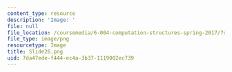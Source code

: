 ```yaml
---
content_type: resource
description: 'Image: '
file: null
file_location: /coursemedia/6-004-computation-structures-spring-2017/7da47edef444ec4a3b371119002ec739_Slide26.png
file_type: image/png
resourcetype: Image
title: Slide26.png
uid: 7da47ede-f444-ec4a-3b37-1119002ec739
---
```

